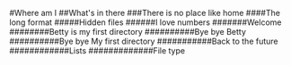 #Where am I
##What's in there
###There is no place like home
####The long format
#####Hidden files
######I love numbers
#######Welcome
########Betty is my first directory
##########Bye bye Betty
##########Bye bye My first directory
###########Back to the future
############Lists
#############File type
